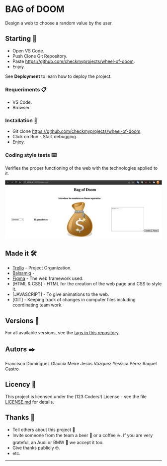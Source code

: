 # BAG of DOOM

Design a web to choose a random value by the user.

## Starting 🚀

- Open VS Code.
- Push Clone Git Repository.
- Paste https://github.com/checkmyprojects/wheel-of-doom.
- Enjoy.

See **Deployment** to learn how to deploy the project.


### Requeriments 📋

- VS Code.
- Browser.

### Installation 🔧

- Git clone https://github.com/checkmyprojects/wheel-of-doom.
- Click on Run - Start debugging.
- Enjoy.

### Coding style tests ⌨️

Verifies the proper functioning of the web with the technologies applied to it.

![Image text](assets/img/img_readme.png)

## Made it 🛠️


* [Trello](https://trello.com/b/LAXZpvTz/123-coders) - Project Organization.
* [Balsamiq](https://balsamiq.cloud/s5tauor/p75s6vf/rDB97) - 
* [Figma](https://www.figma.com/file/uDFYrQYkMYordGhM3zFO60/Wheel-of-doom) - The web framework used.
* [HTML & CSS] - HTML for the creation of the web page and CSS to style it.
* [JAVASCRIPT] - To give animations to the web.
* [GIT] - Keeping track of changes in computer files including coordinating team work.


## Versions 📌


For all available versions, see the [tags in this repository](https://github.com/checkmyprojects/wheel-of-doom.git).

## Autors ✒️

Francisco Domínguez 
Glaucia Meire
Jesús Vázquez
Yessica Pérez
Raquel Castro

## Licency 📄

This project is licensed under the (123 Coders!) License - see the file [LICENSE.md](LICENSE.md) for details.

## Thanks 🎁

* Tell others about this project 📢
* Invite someone from the team a beer 🍺 or a coffee ☕. If you are very grateful, an Audi or BMW 🚗 we accept it too.
* Give thanks publicly 🤓.
* etc.



---
